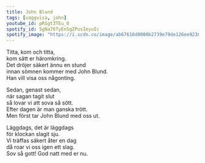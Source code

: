 ```yaml
---
title: John Blund
tags: [vaggvisa, john]
youtube_id: pRSgt3TEu_0
spotify_id: 5gNa76TyEn5gZPusIeyuIc
spotify_image: "https://i.scdn.co/image/ab67616d0000b2739e79de126ee9238a7eb62c1d"
---
```


Titta, kom och titta,  
kom sätt er häromkring.  
Det dröjer säkert ännu en stund  
innan sömnen kommer med John Blund.  
Han vill visa oss någonting.  
  
Sedan, genast sedan,  
när sagan tagit slut  
så lovar vi att sova så sött.  
Efter dagen är man ganska trött.  
Men först tar John Blund med oss ut.  
  
Läggdags, det är läggdags  
för klockan slagit sju.  
Vi träffas säkert åter en dag  
då roar vi oss igen ett slag.  
Sov så gott! God natt med er nu.

